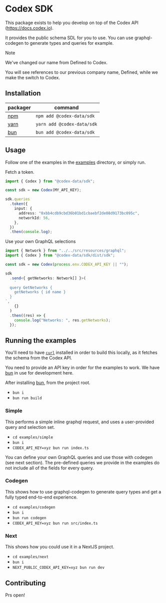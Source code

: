 # Codex SDK

This package exists to help you develop on top of the Codex API (https://docs.codex.io).

It provides the public schema SDL for you to use. You can use graphql-codegen to generate types and queries for example.

> [!NOTE]
> We've changed our name from Defined to Codex.
>
> You will see references to our previous company name, Defined, while we make the switch to Codex.

## Installation

| packager                      | command                   |
| ----------------------------- | ------------------------- |
| [npm](https://www.npmjs.com/) | `npm add @codex-data/sdk`  |
| [yarn](https://yarnpkg.com/)  | `yarn add @codex-data/sdk` |
| [bun](https://bun.sh/)        | `bun add @codex-data/sdk`  |

## Usage

Follow one of the examples in the [examples](/examples) directory, or simply run.

Fetch a token.

```typescript
import { Codex } from "@codex-data/sdk";

const sdk = new Codex(MY_API_KEY);

sdk.queries
  .token({
    input: {
      address: "0xbb4cdb9cbd36b01bd1cbaebf2de08d9173bc095c",
      networkId: 56,
    },
  })
  .then(console.log);
```

Use your own GraphQL selections

```typescript
import { Network } from "../../src/resources/graphql";
import { Codex } from "@codex-data/sdk/dist/sdk";

const sdk = new Codex(process.env.CODEX_API_KEY || "");

sdk
  .send<{ getNetworks: Network[] }>(
    `
  query GetNetworks {
    getNetworks { id name }
  }
`,
    {}
  )
  .then((res) => {
    console.log("Networks: ", res.getNetworks);
  });
```

## Running the examples

You'll need to have [`curl`](https://curl.se/) installed in order to build this locally, as it fetches the schema from the Codex API.

You need to provide an API key in order for the examples to work. We have [bun](https://bun.sh) in use for development here.

After installing [bun](https://bun.sh), from the project root.

- `bun i`
- `bun run build`

### Simple

This performs a simple inline graphql request, and uses a user-provided query and selection set.

- `cd examples/simple`
- `bun i`
- `CODEX_API_KEY=xyz bun run index.ts`

You can define your own GraphQL queries and use those with codegen (see next section). The pre-defined queries we provide in the
examples do not include all of the fields for every query.

### Codegen

This shows how to use graphql-codegen to generate query types and get a fully typed end-to-end experience.

- `cd examples/codegen`
- `bun i`
- `bun run codegen`
- `CODEX_API_KEY=xyz bun run src/index.ts`

### Next

This shows how you could use it in a NextJS project.

- `cd examples/next`
- `bun i`
- `NEXT_PUBLIC_CODEX_API_KEY=xyz bun run dev`

## Contributing

Prs open!
